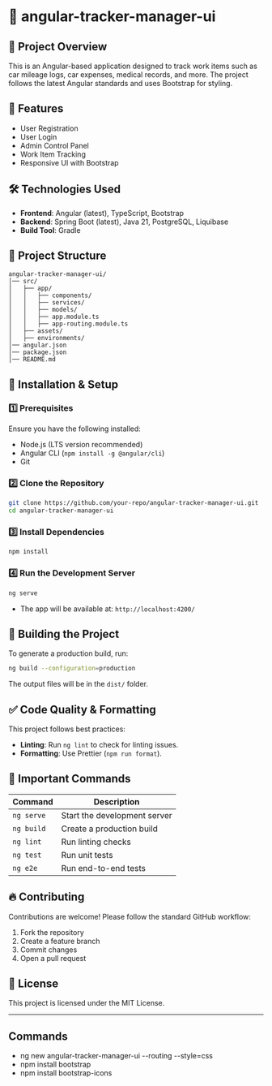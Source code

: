# 📌 angular-tracker-manager-ui

## 📌 Project Overview
This is an Angular-based application designed to track work items such as car mileage logs, car expenses, medical records, and more. The project follows the latest Angular standards and uses Bootstrap for styling.

## 🚀 Features
- User Registration
- User Login
- Admin Control Panel
- Work Item Tracking
- Responsive UI with Bootstrap

## 🛠️ Technologies Used
- **Frontend**: Angular (latest), TypeScript, Bootstrap
- **Backend**: Spring Boot (latest), Java 21, PostgreSQL, Liquibase
- **Build Tool**: Gradle

## 📂 Project Structure
```
angular-tracker-manager-ui/
│── src/
│   ├── app/
│   │   ├── components/
│   │   ├── services/
│   │   ├── models/
│   │   ├── app.module.ts
│   │   ├── app-routing.module.ts
│   ├── assets/
│   ├── environments/
│── angular.json
│── package.json
│── README.md
```

## 🔧 Installation & Setup
### 1️⃣ Prerequisites
Ensure you have the following installed:
- Node.js (LTS version recommended)
- Angular CLI (`npm install -g @angular/cli`)
- Git

### 2️⃣ Clone the Repository
```sh
git clone https://github.com/your-repo/angular-tracker-manager-ui.git
cd angular-tracker-manager-ui
```

### 3️⃣ Install Dependencies
```sh
npm install
```

### 4️⃣ Run the Development Server
```sh
ng serve
```
- The app will be available at: `http://localhost:4200/`

## 🚀 Building the Project
To generate a production build, run:
```sh
ng build --configuration=production
```
The output files will be in the `dist/` folder.

## ✅ Code Quality & Formatting
This project follows best practices:
- **Linting**: Run `ng lint` to check for linting issues.
- **Formatting**: Use Prettier (`npm run format`).

## 🔗 Important Commands
| Command                 | Description                            |
|-------------------------|----------------------------------------|
| `ng serve`             | Start the development server           |
| `ng build`             | Create a production build              |
| `ng lint`              | Run linting checks                     |
| `ng test`              | Run unit tests                         |
| `ng e2e`               | Run end-to-end tests                   |

## 🔥 Contributing
Contributions are welcome! Please follow the standard GitHub workflow:
1. Fork the repository
2. Create a feature branch
3. Commit changes
4. Open a pull request

## 📜 License
This project is licensed under the MIT License.

----

## Commands

-	ng new angular-tracker-manager-ui --routing --style=css
-	npm install bootstrap
-	npm install bootstrap-icons
